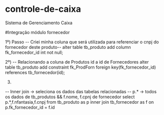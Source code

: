 # controle-de-caixa
Sistema de Gerenciamento Caixa

#Integração módulo fornecedor

1º) Passo
-- Criei minha coluna que será utilizada para referenciar o cnpj do fornecedor deste produto--
alter table tb_produto add column fk_fornecedor_id int not null;

2º)
-- Relacionando a coluna de Produtos id a id de Fornecedores
alter table tb_produto add constraint fk_ProdForn foreign key(fk_fornecedor_id) references tb_fornecedor(id);

3)
-- Inner join -> seleciona os dados das tabelas relacionadas
-- p.* -> todos os dados de tb_produtos && f.nome, f.cpnj de fornecedor
select p.*,f.nfantasia,f.cnpj from tb_produto as p inner join tb_fornecedor as f on p.fk_fornecedor_id = f.id
